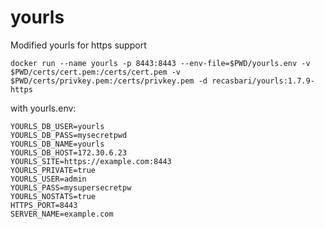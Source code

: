 # yourls
Modified yourls for https support

````
docker run --name yourls -p 8443:8443 --env-file=$PWD/yourls.env -v $PWD/certs/cert.pem:/certs/cert.pem -v $PWD/certs/privkey.pem:/certs/privkey.pem -d recasbari/yourls:1.7.9-https
````

with yourls.env:
````
YOURLS_DB_USER=yourls
YOURLS_DB_PASS=mysecretpwd
YOURLS_DB_NAME=yourls
YOURLS_DB_HOST=172.30.6.23
YOURLS_SITE=https://example.com:8443
YOURLS_PRIVATE=true
YOURLS_USER=admin
YOURLS_PASS=mysupersecretpw
YOURLS_NOSTATS=true
HTTPS_PORT=8443
SERVER_NAME=example.com
````
